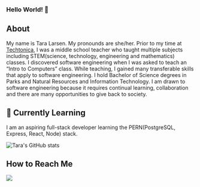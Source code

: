 ### Hello World! 👋

## About
My name is Tara Larsen. My pronounds are she/her. Prior to my time at [Techtonica](https://techtonica.org/), I was a middle school teacher who taught multiple subjects including STEM(science, technology, engineering and mathematics) classes.  I discovered software engineering when I was asked to teach an “Intro to Computers” class. While teaching, I gained many transferable skills that apply to software engineering.  I hold Bachelor of Science degrees in Parks and Natural Resources and Information Technology.  I am drawn to software engineering because it requires continual learning, collaboration and there are many opportunities to give back to society.

## 🌱 Currently Learning
I am an aspiring full-stack developer learning the PERN(PostgreSQL, Express, React, Node) stack.

![Tara's GitHub stats](https://github-readme-stats.vercel.app/api?username=talarsen&show_icons=true&theme=nightowl)


## How to Reach Me
[<img src="https://img.shields.io/badge/-%40talarsen74-blue?style=plastic&logo=linkedin">](<LINK>)
<!--
**talarsen/talarsen** is a ✨ _special_ ✨ repository because its `README.md` (this file) appears on your GitHub profile.

Here are some ideas to get you started:

- 🔭 I’m currently working on ...
- 🌱 I’m currently learning ...
- 👯 I’m looking to collaborate on ...
- 🤔 I’m looking for help with ...
- 💬 Ask me about ...
- 📫 How to reach me: ...
- 😄 Pronouns: ...
- ⚡ Fun fact: ...
-->
